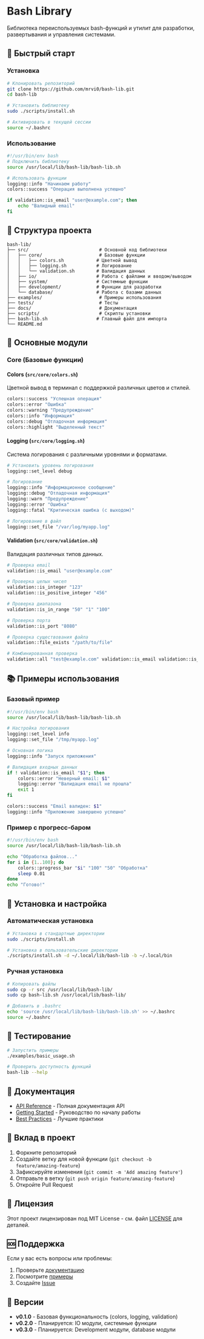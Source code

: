 # Bash Library

Библиотека переиспользуемых bash-функций и утилит для разработки, развертывания и управления системами.

## 🚀 Быстрый старт

### Установка

```bash
# Клонировать репозиторий
git clone https://github.com/mrvi0/bash-lib.git
cd bash-lib

# Установить библиотеку
sudo ./scripts/install.sh

# Активировать в текущей сессии
source ~/.bashrc
```

### Использование

```bash
#!/usr/bin/env bash
# Подключить библиотеку
source /usr/local/lib/bash-lib/bash-lib.sh

# Использовать функции
logging::info "Начинаем работу"
colors::success "Операция выполнена успешно"

if validation::is_email "user@example.com"; then
    echo "Валидный email"
fi
```

## 📁 Структура проекта

```
bash-lib/
├── src/                          # Основной код библиотеки
│   ├── core/                     # Базовые функции
│   │   ├── colors.sh            # Цветной вывод
│   │   ├── logging.sh           # Логирование
│   │   └── validation.sh        # Валидация данных
│   ├── io/                      # Работа с файлами и вводом/выводом
│   ├── system/                  # Системные функции
│   ├── development/             # Функции для разработки
│   └── database/                # Работа с базами данных
├── examples/                     # Примеры использования
├── tests/                        # Тесты
├── docs/                         # Документация
├── scripts/                      # Скрипты установки
├── bash-lib.sh                  # Главный файл для импорта
└── README.md
```

## 🎯 Основные модули

### Core (Базовые функции)

#### Colors (`src/core/colors.sh`)
Цветной вывод в терминал с поддержкой различных цветов и стилей.

```bash
colors::success "Успешная операция"
colors::error "Ошибка"
colors::warning "Предупреждение"
colors::info "Информация"
colors::debug "Отладочная информация"
colors::highlight "Выделенный текст"
```

#### Logging (`src/core/logging.sh`)
Система логирования с различными уровнями и форматами.

```bash
# Установить уровень логирования
logging::set_level debug

# Логирование
logging::info "Информационное сообщение"
logging::debug "Отладочная информация"
logging::warn "Предупреждение"
logging::error "Ошибка"
logging::fatal "Критическая ошибка (с выходом)"

# Логирование в файл
logging::set_file "/var/log/myapp.log"
```

#### Validation (`src/core/validation.sh`)
Валидация различных типов данных.

```bash
# Проверка email
validation::is_email "user@example.com"

# Проверка целых чисел
validation::is_integer "123"
validation::is_positive_integer "456"

# Проверка диапазона
validation::is_in_range "50" "1" "100"

# Проверка порта
validation::is_port "8080"

# Проверка существования файла
validation::file_exists "/path/to/file"

# Комбинированная проверка
validation::all "test@example.com" validation::is_email validation::is_not_empty
```

## 📚 Примеры использования

### Базовый пример
```bash
#!/usr/bin/env bash
source /usr/local/lib/bash-lib/bash-lib.sh

# Настройка логирования
logging::set_level info
logging::set_file "/tmp/myapp.log"

# Основная логика
logging::info "Запуск приложения"

# Валидация входных данных
if ! validation::is_email "$1"; then
    colors::error "Неверный email: $1"
    logging::error "Валидация email не прошла"
    exit 1
fi

colors::success "Email валиден: $1"
logging::info "Приложение завершено успешно"
```

### Пример с прогресс-баром
```bash
#!/usr/bin/env bash
source /usr/local/lib/bash-lib/bash-lib.sh

echo "Обработка файлов..."
for i in {1..100}; do
    colors::progress_bar "$i" "100" "50" "Обработка"
    sleep 0.01
done
echo "Готово!"
```

## 🔧 Установка и настройка

### Автоматическая установка
```bash
# Установка в стандартные директории
sudo ./scripts/install.sh

# Установка в пользовательские директории
./scripts/install.sh -d ~/.local/lib/bash-lib -b ~/.local/bin
```

### Ручная установка
```bash
# Копировать файлы
sudo cp -r src /usr/local/lib/bash-lib/
sudo cp bash-lib.sh /usr/local/lib/bash-lib/

# Добавить в .bashrc
echo 'source /usr/local/lib/bash-lib/bash-lib.sh' >> ~/.bashrc
source ~/.bashrc
```

## 🧪 Тестирование

```bash
# Запустить примеры
./examples/basic_usage.sh

# Проверить доступность функций
bash-lib --help
```

## 📖 Документация

- [API Reference](docs/api_reference.md) - Полная документация API
- [Getting Started](docs/getting_started.md) - Руководство по началу работы
- [Best Practices](docs/best_practices.md) - Лучшие практики

## 🤝 Вклад в проект

1. Форкните репозиторий
2. Создайте ветку для новой функции (`git checkout -b feature/amazing-feature`)
3. Зафиксируйте изменения (`git commit -m 'Add amazing feature'`)
4. Отправьте в ветку (`git push origin feature/amazing-feature`)
5. Откройте Pull Request

## 📄 Лицензия

Этот проект лицензирован под MIT License - см. файл [LICENSE](LICENSE) для деталей.

## 🆘 Поддержка

Если у вас есть вопросы или проблемы:

1. Проверьте [документацию](docs/)
2. Посмотрите [примеры](examples/)
3. Создайте [Issue](https://github.com/mrvi0/bash-lib/issues)

## 🔄 Версии

- **v0.1.0** - Базовая функциональность (colors, logging, validation)
- **v0.2.0** - Планируется: IO модули, системные функции
- **v0.3.0** - Планируется: Development модули, database модули 